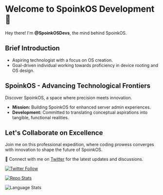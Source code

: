 # Welcome to SpoinkOS Development 🚀

Hey there! I'm **@SpoinkOSDevs**, the mind behind SpoinkOS.

## Brief Introduction

- Aspiring technologist with a focus on OS creation.
- Goal-driven individual working towards proficiency in device rooting and OS design.

## SpoinkOS - Advancing Technological Frontiers

Discover SpoinkOS, a space where precision meets innovation.

- **Mission:** Building SpoinkOS for enhanced server admin experiences.
- **Development:** Committed to translating conceptual aspirations into tangible, functional realities.

## Let's Collaborate on Excellence

Join me on this professional expedition, where coding prowess converges with innovation to shape the future of SpoinkOS.

🔗 Connect with me on [Twitter](https://twitter.com/SpoinkOSDevs) for the latest updates and discussions.

[![Twitter Follow](https://img.shields.io/twitter/follow/SpoinkOSDevs?style=social)](https://twitter.com/SpoinkOSDevs)

[![Repo Stats](https://img.shields.io/endpoint?url=https://gist.githubusercontent.com/SpoinkOSDevs/your_github_username/raw/SpoinkOS/repo-stats.json)](https://github.com/SpoinkOSDevs/SpoinkOS)

![Language Stats](https://github.com/SpoinkOSDevs/SpoinkOS/blob/master/languages.svg)
